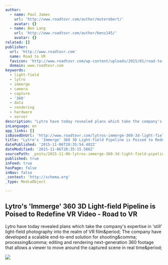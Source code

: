 ```yaml
---
author:
  - name: Paul James
    url: 'http://www.roadtovr.com/author/muterobert/'
    avatar: {}
  - name: Ben Lang
    url: 'http://www.roadtovr.com/author/benz145/'
    avatar: {}
related: []
publisher:
  url: 'http://www.roadtovr.com'
  name: Road to VR
  favicon: 'http://www.roadtovr.com/wp-content/uploads/2015/01/road-to-vr-logo-for-social-media-54aabc8av1_site_icon-150x150.png'
  domain: www.roadtovr.com
keywords:
  - light-field
  - lytro
  - immerge
  - camera
  - capture
  - '360'
  - data
  - rendering
  - hardware
  - server
description: "Lytro have today revealed plans which take the company's expertise in 'still' light-field photography into the realm of VR film. The company have developed a scalable end-to-end solution for shooting, processing, editing and rendering next-generation 360 footage that allows a viewer to move around the captured scene in real time."
inLanguage: en
app_links: []
isBasedOnUrl: 'http://www.roadtovr.com/lytros-immerge-360-3d-light-field-pipeline-is-poised-to-redefine-vr-video/'
title: "Lytro's 'Immerge' 360 3D Light-field Pipeline is Poised to Redefine VR Video - Road to VR"
datePublished: '2015-11-06T20:35:54.482Z'
dateModified: '2015-11-06T20:35:15.586Z'
sourcePath: _posts/2015-11-06-lytros-immerge-360-3d-light-field-pipeline-is-poised-to-r.md
published: true
inFeed: true
hasPage: false
inNav: false
_context: 'http://schema.org'
_type: MediaObject

---
```

<article style=""><h1>Lytro's 'Immerge' 360 3D Light-field Pipeline is Poised to Redefine VR Video - Road to VR</h1><p>Lytro have today revealed plans which take the company's expertise in 'still' light-field photography into the realm of VR film&amp;period; The company have developed a scalable end-to-end solution for shooting&amp;comma; processing&amp;comma; editing and rendering next-generation 360 footage that allows a viewer to move around the captured scene in real time&amp;period;</p><img src="http://www.roadtovr.com/wp-content/uploads/2015/11/Lytro_Immerge_Coast.jpg" /></article>